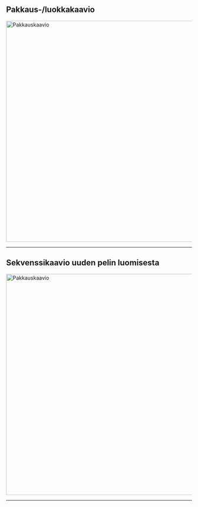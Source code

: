 ## Pakkaus-/luokkakaavio

<img src="https://user-images.githubusercontent.com/46410240/78804667-1a02cd00-79c9-11ea-9b53-b89ec41a613c.png" alt="Pakkauskaavio" width="600" >

***

## Sekvenssikaavio uuden pelin luomisesta

<img src="https://user-images.githubusercontent.com/46410240/78804680-1e2eea80-79c9-11ea-9c04-3b16e44bbc1c.png" alt="Pakkauskaavio" width="600" >

***


